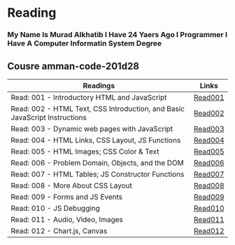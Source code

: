 # Reading
### My Name Is Murad Alkhatib I Have 24 Yaers Ago I Programmer I Have A Computer Informatin System Degree

## Cousre amman-code-201d28


| Readings |      Links  | 
|----------|-------------|
| Read: 001 - Introductory HTML and JavaScript |  [Read001](Read001) | 
| Read: 002 -  HTML Text, CSS Introduction, and Basic JavaScript Instructions | [Read002](Read002)  |  
| Read: 003 - Dynamic web pages with JavaScript | [Read003](Read003) |
| Read: 004 - HTML Links, CSS Layout, JS Functions | [Read004](Read004) |
| Read: 005 - HTML Images; CSS Color & Text | [Read005](Read005) |
| Read: 006 - Problem Domain, Objects, and the DOM | [Read006](Read006) |
| Read: 007 - HTML Tables; JS Constructor Functions | [Read007](Read007) |
| Read: 008 - More About CSS Layout | [Read008](Read008) |
| Read: 009 - Forms and JS Events | [Read009](Read009) |
| Read: 010 - JS Debugging        | [Read010](Read010) |
| Read: 011 - Audio, Video, Images     | [Read011](Read011) |
| Read: 012 -  Chart.js, Canvas        | [Read012](Read012) |
 



